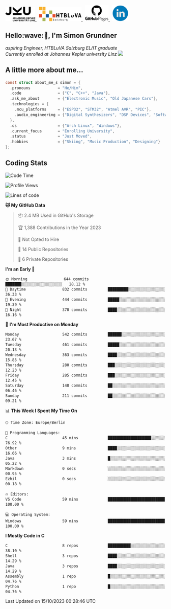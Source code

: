 <a href="https://www.jku.at/">
  <picture>
   <source media="(prefers-color-scheme: dark)" srcset="/images/jku_logo_weiss.png" height="45"/>
   <img alt="JKU Linz" src="/images/jku_logo_schwarz.png" height="45"/>
  </picture>
 </a> &nbsp;
 <a href="http://www.htl-salzburg.ac.at/startseite.html">
  <picture>
   <source media="(prefers-color-scheme: dark)" srcset="/images/htlbla_logo_weiss.png" height="45"/>
   <img alt="HTBLuVA Salzburg" src="/images/htlbla_logo_schwarz.png" height="45"/>
  </picture>
 </a> &nbsp;
 <a href="https://s-grundner.github.io/">
  <picture>
   <source media="(prefers-color-scheme: dark)" srcset="/images/pages_weiss.png" height="50"/>
   <img alt="Pages" src="/images/pages.png" height="50"/>
  </picture>
 </a> &nbsp;
 <a href="https://www.linkedin.com/in/simon-grundner-b0b9b8228/">
  <img alt="LinkedIn" src="/images/LinkedIn.png" height="50"/>
 </a>
</p>

<h2>Hello:wave:🏻, I'm Simon Grundner</h2>
<p><em>aspiring Engineer, HTBLuVA Salzburg EL/IT graduate<br>
Currently enrolled at Johannes Kepler university Linz
</a><img src="https://media.giphy.com/media/WUlplcMpOCEmTGBtBW/giphy.gif" width="30"></em><br>
</p>
 
<h2> A little more about me...</h2>
  
```c
const struct about_me_s simon = {
  .pronouns            = "He/Him",
  .code                = {"C", "C++", "Java"},
  .ask_me_about        = {"Electronic Music", "Old Japanese Cars"},
  .technologies = { 
    .mcu_platforms     = {"ESP32", "STM32", "Atmel AVR", "PIC"},
    .audio_engineering = {"Digital Synthesizers", "DSP Devices", "Software Sounddesign"},
  },
  .os                  = {"Arch Linux", "Windows"},
  .current_focus       = "Enrolling University",
  .status              = "Just Moved",
  .hobbies             = {"Skiing", "Music Production", "Designing"}
};
 ```




<h2> Coding Stats </h2>

<!--START_SECTION:waka-->
![Code Time](http://img.shields.io/badge/Code%20Time-216%20hrs%2051%20mins-blue)

![Profile Views](http://img.shields.io/badge/Profile%20Views-4-blue)

![Lines of code](https://img.shields.io/badge/From%20Hello%20World%20I%27ve%20Written-20.6%20million%20lines%20of%20code-blue)

**🐱 My GitHub Data** 

> 📦 2.4 MB Used in GitHub's Storage 
 > 
> 🏆 1,388 Contributions in the Year 2023
 > 
> 🚫 Not Opted to Hire
 > 
> 📜 14 Public Repositories 
 > 
> 🔑 6 Private Repositories 
 > 
**I'm an Early 🐤** 

```text
🌞 Morning                644 commits         ███████░░░░░░░░░░░░░░░░░░   28.12 % 
🌆 Daytime                832 commits         █████████░░░░░░░░░░░░░░░░   36.33 % 
🌃 Evening                444 commits         █████░░░░░░░░░░░░░░░░░░░░   19.39 % 
🌙 Night                  370 commits         ████░░░░░░░░░░░░░░░░░░░░░   16.16 % 
```
📅 **I'm Most Productive on Monday** 

```text
Monday                   542 commits         ██████░░░░░░░░░░░░░░░░░░░   23.67 % 
Tuesday                  461 commits         █████░░░░░░░░░░░░░░░░░░░░   20.13 % 
Wednesday                363 commits         ████░░░░░░░░░░░░░░░░░░░░░   15.85 % 
Thursday                 280 commits         ███░░░░░░░░░░░░░░░░░░░░░░   12.23 % 
Friday                   285 commits         ███░░░░░░░░░░░░░░░░░░░░░░   12.45 % 
Saturday                 148 commits         ██░░░░░░░░░░░░░░░░░░░░░░░   06.46 % 
Sunday                   211 commits         ██░░░░░░░░░░░░░░░░░░░░░░░   09.21 % 
```


📊 **This Week I Spent My Time On** 

```text
🕑︎ Time Zone: Europe/Berlin

💬 Programming Languages: 
C                        45 mins             ███████████████████░░░░░░   76.92 % 
Other                    9 mins              ████░░░░░░░░░░░░░░░░░░░░░   16.66 % 
Java                     3 mins              █░░░░░░░░░░░░░░░░░░░░░░░░   05.22 % 
Markdown                 0 secs              ░░░░░░░░░░░░░░░░░░░░░░░░░   00.95 % 
Ezhil                    0 secs              ░░░░░░░░░░░░░░░░░░░░░░░░░   00.18 % 

🔥 Editors: 
VS Code                  59 mins             █████████████████████████   100.00 % 

💻 Operating System: 
Windows                  59 mins             █████████████████████████   100.00 % 
```

**I Mostly Code in C** 

```text
C                        8 repos             ██████████░░░░░░░░░░░░░░░   38.10 % 
Shell                    3 repos             ████░░░░░░░░░░░░░░░░░░░░░   14.29 % 
Java                     3 repos             ████░░░░░░░░░░░░░░░░░░░░░   14.29 % 
Assembly                 1 repo              █░░░░░░░░░░░░░░░░░░░░░░░░   04.76 % 
Python                   1 repo              █░░░░░░░░░░░░░░░░░░░░░░░░   04.76 % 
```




 Last Updated on 15/10/2023 00:28:46 UTC
<!--END_SECTION:waka-->
